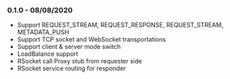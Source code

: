 ### 0.1.0 - 08/08/2020
  * Support REQUEST_STREAM, REQUEST_RESPONSE, REQUEST_STREAM, METADATA_PUSH
  * Support TCP socket and WebSocket transportations
  * Support client & server mode switch
  * LoadBalance support
  * RSocket call Proxy stub from requester side
  * RSocket service routing for responder
